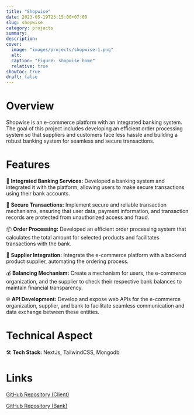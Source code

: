 ```yaml
---
title: "Shopwise"
date: 2023-05-19T23:15:00+07:00
slug: shopwise
category: projects
summary:
description:
cover:
  image: "images/projects/shopwise-1.png"
  alt:
  caption: "Figure: shopwise home"
  relative: true
showtoc: true
draft: false
---
```


# Overview
Shopwise is an e-commerce platform with an integrated banking system. The goal of this project includes developing an efficient order processing system so that suppliers and customers face less hassle and building a robust banking system for seamless and secure transactions.

# Features 

🏦 **Integrated Banking Services:** Developed a banking system and integrated it with the platform, allowing users to make secure transactions using their bank accounts.

🔐 **Secure Transactions:** Implement secure and reliable transaction mechanisms, ensuring that user data, payment information, and transaction records are protected from unauthorized access and fraud.

📦 **Order Processing:** Developed an efficient order processing system that calculates the total amount for selected products and facilitates transactions with the bank.

🤝 **Supplier Integration:** Integrate the e-commerce platform with a backend product supplier, automating the ordering process.

💰 **Balancing Mechanism:** Create a mechanism for users, the e-commerce organization, and the supplier to check their respective bank balances to maintain financial transparency.

🌐 **API Development:** Develop and expose web APIs for the e-commerce organization, supplier, and bank to facilitate seamless communication and data exchange between these entities.


# Technical Aspect

🛠️ **Tech Stack:**  NextJs, TailwindCSS, Mongodb


# Links
[GitHub Repository (Client)](https://github.com/ThisIsJibon/shopwise-client) 

[GitHub Repository (Bank)](https://github.com/cloudy-day/e-commerce-bank)
